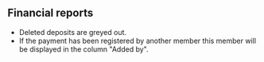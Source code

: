 ## Financial reports

* Deleted deposits are greyed out.
* If the payment has been registered by another member this member will be displayed in the column "Added by".